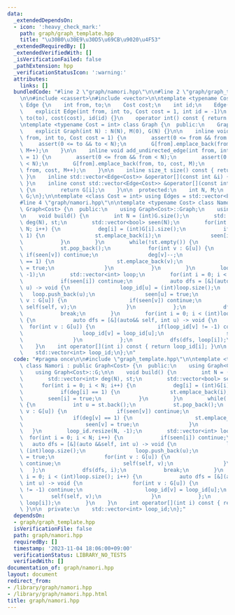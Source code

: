 ```yaml
---
data:
  _extendedDependsOn:
  - icon: ':heavy_check_mark:'
    path: graph/graph_template.hpp
    title: "\u30B0\u30E9\u30D5\u69CB\u9020\u4F53"
  _extendedRequiredBy: []
  _extendedVerifiedWith: []
  _isVerificationFailed: false
  _pathExtension: hpp
  _verificationStatusIcon: ':warning:'
  attributes:
    links: []
  bundledCode: "#line 2 \"graph/namori.hpp\"\n\n#line 2 \"graph/graph_template.hpp\"\
    \n\n#include <cassert>\n#include <vector>\n\ntemplate <typename Cost = int> struct\
    \ Edge {\n    int from, to;\n    Cost cost;\n    int id;\n    Edge() = default;\n\
    \    explicit Edge(int from, int to, Cost cost = 1, int id = -1)\n        : from(from),\
    \ to(to), cost(cost), id(id) {}\n    operator int() const { return to; }\n};\n\
    \ntemplate <typename Cost = int> class Graph {\n  public:\n    Graph() = default;\n\
    \    explicit Graph(int N) : N(N), M(0), G(N) {}\n\n    inline void add_directed_edge(int\
    \ from, int to, Cost cost = 1) {\n        assert(0 <= from && from < N);\n   \
    \     assert(0 <= to && to < N);\n        G[from].emplace_back(from, to, cost,\
    \ M++);\n    }\n\n    inline void add_undirected_edge(int from, int to, Cost cost\
    \ = 1) {\n        assert(0 <= from && from < N);\n        assert(0 <= to && to\
    \ < N);\n        G[from].emplace_back(from, to, cost, M);\n        G[to].emplace_back(to,\
    \ from, cost, M++);\n    }\n\n    inline size_t size() const { return G.size();\
    \ }\n    inline std::vector<Edge<Cost>> &operator[](const int &i) { return G[i];\
    \ }\n    inline const std::vector<Edge<Cost>> &operator[](const int &i) const\
    \ {\n        return G[i];\n    }\n\n  protected:\n    int N, M;\n    std::vector<std::vector<Edge<Cost>>>\
    \ G;\n};\n\ntemplate <class Cost = int> using Edges = std::vector<Edge<Cost>>;\n\
    #line 4 \"graph/namori.hpp\"\n\ntemplate <typename Cost> class Namori : public\
    \ Graph<Cost> {\n  public:\n    using Graph<Cost>::Graph;\n    using Graph<Cost>::G;\n\
    \n    void build() {\n        int N = (int)G.size();\n        std::vector<int>\
    \ deg(N), st;\n        std::vector<bool> seen(N);\n        for(int i = 0; i <\
    \ N; i++) {\n            deg[i] = (int)G[i].size();\n            if(deg[i] ==\
    \ 1) {\n                st.emplace_back(i);\n                seen[i] = true;\n\
    \            }\n        }\n        while(!st.empty()) {\n            int u = st.back();\n\
    \            st.pop_back();\n            for(int v : G[u]) {\n               \
    \ if(seen[v]) continue;\n                deg[v]--;\n                if(deg[v]\
    \ == 1) {\n                    st.emplace_back(v);\n                    seen[v]\
    \ = true;\n                }\n            }\n        }\n        loop_id.resize(N,\
    \ -1);\n        std::vector<int> loop;\n        for(int i = 0; i < N; i++) {\n\
    \            if(seen[i]) continue;\n            auto dfs = [&](auto &&self, int\
    \ u) -> void {\n                loop_id[u] = (int)loop.size();\n             \
    \   loop.push_back(u);\n                seen[u] = true;\n                for(int\
    \ v : G[u]) {\n                    if(seen[v]) continue;\n                   \
    \ self(self, v);\n                }\n            };\n            dfs(dfs, i);\n\
    \            break;\n        }\n        for(int i = 0; i < (int)loop.size(); i++)\
    \ {\n            auto dfs = [&](auto&& self, int u) -> void {\n              \
    \  for(int v : G[u]) {\n                    if(loop_id[v] != -1) continue;\n \
    \                   loop_id[v] = loop_id[u];\n                    self(self, v);\n\
    \                }\n            };\n            dfs(dfs, loop[i]);\n        }\n\
    \    }\n    int operator[](int i) const { return loop_id[i]; }\n\n  private:\n\
    \    std::vector<int> loop_id;\n};\n"
  code: "#pragma once\n\n#include \"graph_template.hpp\"\n\ntemplate <typename Cost>\
    \ class Namori : public Graph<Cost> {\n  public:\n    using Graph<Cost>::Graph;\n\
    \    using Graph<Cost>::G;\n\n    void build() {\n        int N = (int)G.size();\n\
    \        std::vector<int> deg(N), st;\n        std::vector<bool> seen(N);\n  \
    \      for(int i = 0; i < N; i++) {\n            deg[i] = (int)G[i].size();\n\
    \            if(deg[i] == 1) {\n                st.emplace_back(i);\n        \
    \        seen[i] = true;\n            }\n        }\n        while(!st.empty())\
    \ {\n            int u = st.back();\n            st.pop_back();\n            for(int\
    \ v : G[u]) {\n                if(seen[v]) continue;\n                deg[v]--;\n\
    \                if(deg[v] == 1) {\n                    st.emplace_back(v);\n\
    \                    seen[v] = true;\n                }\n            }\n     \
    \   }\n        loop_id.resize(N, -1);\n        std::vector<int> loop;\n      \
    \  for(int i = 0; i < N; i++) {\n            if(seen[i]) continue;\n         \
    \   auto dfs = [&](auto &&self, int u) -> void {\n                loop_id[u] =\
    \ (int)loop.size();\n                loop.push_back(u);\n                seen[u]\
    \ = true;\n                for(int v : G[u]) {\n                    if(seen[v])\
    \ continue;\n                    self(self, v);\n                }\n         \
    \   };\n            dfs(dfs, i);\n            break;\n        }\n        for(int\
    \ i = 0; i < (int)loop.size(); i++) {\n            auto dfs = [&](auto&& self,\
    \ int u) -> void {\n                for(int v : G[u]) {\n                    if(loop_id[v]\
    \ != -1) continue;\n                    loop_id[v] = loop_id[u];\n           \
    \         self(self, v);\n                }\n            };\n            dfs(dfs,\
    \ loop[i]);\n        }\n    }\n    int operator[](int i) const { return loop_id[i];\
    \ }\n\n  private:\n    std::vector<int> loop_id;\n};"
  dependsOn:
  - graph/graph_template.hpp
  isVerificationFile: false
  path: graph/namori.hpp
  requiredBy: []
  timestamp: '2023-11-04 18:06:00+09:00'
  verificationStatus: LIBRARY_NO_TESTS
  verifiedWith: []
documentation_of: graph/namori.hpp
layout: document
redirect_from:
- /library/graph/namori.hpp
- /library/graph/namori.hpp.html
title: graph/namori.hpp
---
```

